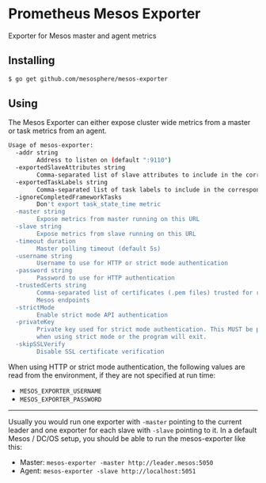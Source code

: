# Prometheus Mesos Exporter
Exporter for Mesos master and agent metrics

## Installing
```sh
$ go get github.com/mesosphere/mesos-exporter
```

## Using
The Mesos Exporter can either expose cluster wide metrics from a master or task
metrics from an agent.

```sh
Usage of mesos-exporter:
  -addr string
        Address to listen on (default ":9110")
  -exportedSlaveAttributes string
        Comma-separated list of slave attributes to include in the corresponding metric
  -exportedTaskLabels string
        Comma-separated list of task labels to include in the corresponding metric
  -ignoreCompletedFrameworkTasks
        Don't export task_state_time metric
  -master string
        Expose metrics from master running on this URL
  -slave string
        Expose metrics from slave running on this URL
  -timeout duration
        Master polling timeout (default 5s)
  -username string
        Username to use for HTTP or strict mode authentication
  -password string
        Password to use for HTTP authentication
  -trustedCerts string
        Comma-separated list of certificates (.pem files) trusted for requests to
        Mesos endpoints
  -strictMode
        Enable strict mode API authentication
  -privateKey
        Private key used for strict mode authentication. This MUST be provided
        when using strict mode or the program will exit.
  -skipSSLVerify
        Disable SSL certificate verification
```
When using HTTP or strict mode authentication, the following values are read from the environment, if they are not specified at run time:
- `MESOS_EXPORTER_USERNAME`
- `MESOS_EXPORTER_PASSWORD`

---

Usually you would run one exporter with `-master` pointing to the current
leader and one exporter for each slave with `-slave` pointing to it. In
a default Mesos / DC/OS setup, you should be able to run the mesos-exporter
like this:

- Master: `mesos-exporter -master http://leader.mesos:5050`
- Agent: `mesos-exporter -slave http://localhost:5051`

